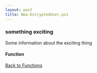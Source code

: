```yaml
---
layout: post
title: New-EncryptedUser.ps1
---
```


### something exciting

Some information about the exciting thing

#### Function

<script async src="https://gist-it.appspot.com/github.com/BanterBoy/scripts-blog/blob/master/PowerShell/functions/New-EncryptedUser.ps1"></script>

<a href="/menu/_pages/functions.html">Back to Functions</a>
